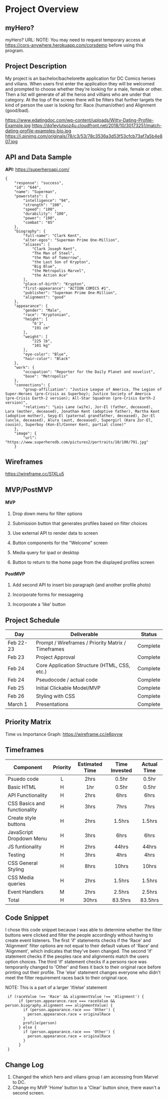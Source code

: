 # Project Overview

## myHero?

myHero? URL:
NOTE: You may need to request temporary access at https://cors-anywhere.herokuapp.com/corsdemo before using this program.

## Project Description

My project is an bachelor/bachelorette application for DC Comics heroes and vilians. When users first enter the application they will be welcomed and prompted to choose whether they're looking for a male, female or other. Then a list will generate of all the heros and villians who are under that category. At the top of the screen there will be filters that further targets the kind of person the user is looking for: Race (human/other) and Alignment (good/bad).

https://www.edatingdoc.com/wp-content/uploads/Witty-Dating-Profile-Example.jpg
https://dq1eylutsoz4u.cloudfront.net/2018/10/30173251/match-dating-profile-examples-bio.jpg
https://i.pinimg.com/originals/78/c3/53/78c3536a3d53f53cfcb73af7a5b4e807.jpg

## API and Data Sample

**API:** https://superheroapi.com/
```
{
    "response": "success",
    "id": "644",
    "name": "Superman",
    "powerstats": {
        "intelligence": "94",
        "strength": "100",
        "speed": "100",
        "durability": "100",
        "power": "100",
        "combat": "85"
    },
    "biography": {
        "full-name": "Clark Kent",
        "alter-egos": "Superman Prime One-Million",
        "aliases": [
            "Clark Joseph Kent",
            "The Man of Steel",
            "the Man of Tomorrow",
            "the Last Son of Krypton",
            "Big Blue",
            "the Metropolis Marvel",
            "the Action Ace"
        ],
        "place-of-birth": "Krypton",
        "first-appearance": "ACTION COMICS #1",
        "publisher": "Superman Prime One-Million",
        "alignment": "good"
    },
    "appearance": {
        "gender": "Male",
        "race": "Kryptonian",
        "height": [
            "6'3",
            "191 cm"
        ],
        "weight": [
            "225 lb",
            "101 kg"
        ],
        "eye-color": "Blue",
        "hair-color": "Black"
    },
    "work": {
        "occupation": "Reporter for the Daily Planet and novelist",
        "base": "Metropolis"
    },
    "connections": {
        "group-affiliation": "Justice League of America, The Legion of Super-Heroes (pre-Crisis as Superboy); Justice Society of America (pre-Crisis Earth-2 version); All-Star Squadron (pre-Crisis Earth-2 version)",
        "relatives": "Lois Lane (wife), Jor-El (father, deceased), Lara (mother, deceased), Jonathan Kent (adoptive father), Martha Kent (adoptive mother), Seyg-El (paternal grandfather, deceased), Zor-El (uncle, deceased), Alura (aunt, deceased), Supergirl (Kara Zor-El, cousin), Superboy (Kon-El/Conner Kent, partial clone)"
    },
    "image": {
        "url": "https://www.superherodb.com/pictures2/portraits/10/100/791.jpg"
    }

```
## Wireframes

https://wireframe.cc/S1XLu5

## MVP/PostMVP

#### MVP 

1) Drop down menu for filter options

2) Submission button that generates profiles based on filter choices

3) Use external API to render data to screen

4) Button components for the "Welcome" screen

5) Media query for ipad or desktop

6)  Button to return to the home page from the displayed profiles screen 


#### PostMVP  

1) Add second API to insert bio paragraph (and another profile photo)

2) Incorporate forms for messageing

3) Incorporate a 'like' button


## Project Schedule

|  Day | Deliverable | Status
|---|---| ---|
|Feb 22-23| Prompt / Wireframes / Priority Matrix / Timeframes | Complete
|Feb 23| Project Approval | Complete
|Feb 24| Core Application Structure (HTML, CSS, etc.) | Complete
|Feb 24| Pseudocode / actual code | Complete
|Feb 25| Initial Clickable Model/MVP  | Complete
|Feb 26| Styling with CSS | Complete
|March 1| Presentations | Complete

## Priority Matrix

Time vs Importance Graph: https://wireframe.cc/e6pyvw

## Timeframes

| Component | Priority | Estimated Time | Time Invested | Actual Time |
| --- | :---: |  :---: | :---: | :---: |
| Psuedo code | L | 2hrs | 0.5hr | 0.5hr |
| Basic HTML | H | 1hr| 0.5hr | 0.5hr |
| API Functionality | H | 2hrs| 6hrs | 6hrs |
| CSS Basics and functionality | H | 3hrs| 7hrs | 7hrs |
| Create style buttons | H | 2hrs| 1.5hrs | 1.5hrs |
| JavaScript Dropdown Menu | H | 3hrs| 6hrs | 6hrs |
| JS funtionality | H | 2hrs | 44hrs | 44hrs |
| Testing | H | 3hrs | 4hrs | 4hrs |
| CSS General Styling | H | 8hrs | 10hrs | 10hrs |
| CSS Media queries | H | 2hrs | 1.5hrs | 1.5hrs |
| Event Handlers | M | 2hrs | 2.5hrs | 2.5hrs |
| Total | H | 30hrs | 83.5hrs | 83.5hrs |

## Code Snippet

I chose this code snippet because I was able to determine whether the filter buttons were clicked and filter the people accordingly without having to create event listeners. The first 'if' statements checks if the 'Race' and 'Alignment' filter options are not equal to their default values of 'Race' and 'Alignment', which indicates that they've been changed. The second 'if' statement checks if the peoples race and alignments match the users option choices. The third 'if' statement checks if a persons race was temporarily changed to 'Other' and fixes it back to their original race before printing out their profile. The 'else' statement changes everyone who didn't meet the filter requirement races back to their original race.

NOTE: This is a part of a larger 'if/else' statement

```
 if (raceValue !== 'Race' && alignmentValue !== 'Alignment') {             
      if (person.appearance.race === raceValue && person.biography.alignment === alignmentValue) { 
        if (person.appearance.race === 'Other') {                             
          person.appearance.race = originalRace
        }
        profile(person)                                                       
      } else {
        if (person.appearance.race === 'Other') {
          person.appearance.race = originalRace
        }
      }
 } 
```

## Change Log
 1) Changed the which hero and vilians group I am accessing from Marvel to DC.
 2) Change my MVP 'Home' button to a 'Clear' button since, there wasn't a second screen.
